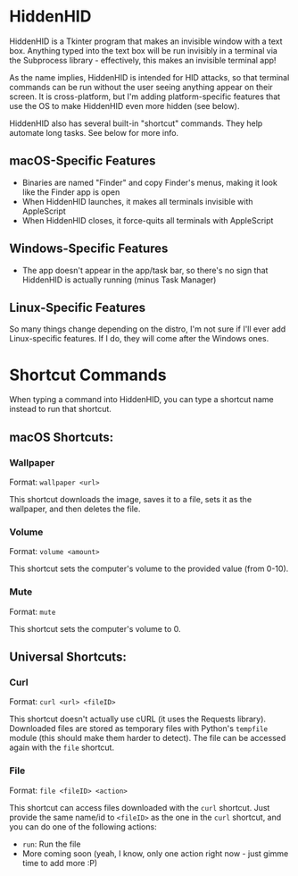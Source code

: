 # HiddenHID
HiddenHID is a Tkinter program that makes an invisible window with a text box. Anything typed into the text box will
be run invisibly in a terminal via the Subprocess library - effectively, this makes an invisible terminal app!

As the name implies, HiddenHID is intended for HID attacks, so that terminal commands can be run without the user
seeing anything appear on their screen. It is cross-platform, but I'm adding platform-specific features that use the OS
to make HiddenHID even more hidden (see below).

HiddenHID also has several built-in "shortcut" commands. They help automate long tasks. See below for more info.

## macOS-Specific Features
- Binaries are named "Finder" and copy Finder's menus, making it look like the Finder app is open
- When HiddenHID launches, it makes all terminals invisible with AppleScript
- When HiddenHID closes, it force-quits all terminals with AppleScript

## Windows-Specific Features
- The app doesn't appear in the app/task bar, so there's no sign that HiddenHID is actually running (minus Task Manager)

## Linux-Specific Features
So many things change depending on the distro, I'm not sure if I'll ever add Linux-specific features. If I do, they
will come after the Windows ones.

# Shortcut Commands
When typing a command into HiddenHID, you can type a shortcut name instead to run that shortcut.
## macOS Shortcuts:
### Wallpaper
Format: `wallpaper <url>`

This shortcut downloads the image, saves it to a file, sets it as the wallpaper, and then deletes the file.
### Volume
Format: `volume <amount>`

This shortcut sets the computer's volume to the provided value (from 0-10).
### Mute
Format: `mute`

This shortcut sets the computer's volume to 0.


## Universal Shortcuts:
### Curl
Format: `curl <url> <fileID>`

This shortcut doesn't actually use cURL (it uses the Requests library). Downloaded files are stored as temporary files with Python's `tempfile` module (this should make them harder to detect). The file can be accessed again with the `file` shortcut.
### File
Format: `file <fileID> <action>`

This shortcut can access files downloaded with the `curl` shortcut. Just provide the same name/id to `<fileID>` as the one in the `curl` shortcut, and you can do one of the following actions:
- `run`: Run the file
- More coming soon (yeah, I know, only one action right now - just gimme time to add more :P)
